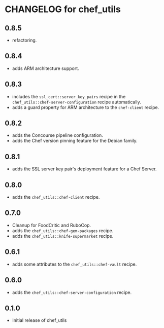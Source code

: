 CHANGELOG for chef_utils
=========================

0.8.5
-----
- refactoring.

0.8.4
-----
- adds ARM architecture support.

0.8.3
-----
- includes the `ssl_cert::server_key_pairs` recipe in the `chef_utils::chef-server-configuration` recipe automatically.
- adds a guard property for ARM architecture to the `chef-client` recipe.

0.8.2
-----
- adds the Concourse pipeline configuration.
- adds the Chef version pinning feature for the Debian family.

0.8.1
-----
- adds the SSL server key pair's deployment feature for a Chef Server.

0.8.0
-----
- adds the `chef_utils::chef-client` recipe.

0.7.0
-----
- Cleanup for FoodCritic and RuboCop.
- adds the `chef_utils::chef-gem-packages` recipe.
- adds the `chef_utils::knife-supermarket` recipe.

0.6.1
-----
- adds some attributes to the `chef_utils::chef-vault` recipe.

0.6.0
-----
- adds the `chef_utils::chef-server-configuration` recipe.

0.1.0
-----
- Initial release of chef_utils

